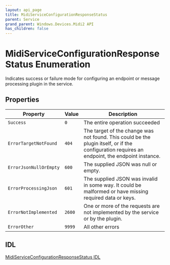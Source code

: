 ```yaml
---
layout: api_page
title: MidiServiceConfigurationResponseStatus
parent: Service
grand_parent: Windows.Devices.Midi2 API
has_children: false
---
```


# MidiServiceConfigurationResponseStatus Enumeration

Indicates success or failure mode for configuring an endpoint or message processing plugin in the service.

## Properties

| Property | Value | Description |
| -------- | ------- | ------ |
| `Success` | `0` | The entire operation succeeded |
| `ErrorTargetNotFound` | `404` | The target of the change was not found. This could be the plugin itself, or if the configuration requires an endpoint, the endpoint instance.  |
| `ErrorJsonNullOrEmpty` | `600` | The supplied JSON was null or empty. |
| `ErrorProcessingJson` | `601` | The supplied JSON was invalid in some way. It could be malformed or have missing required data or keys. |
| `ErrorNotImplemented` | `2600` | One or more of the requests are not implemented by the service or by the plugin. |
| `ErrorOther` | `9999` | All other errors |

## IDL

[MidiServiceConfigurationResponseStatus IDL](https://github.com/microsoft/MIDI/blob/main/src/api/Client/Midi2Client/MidiServiceConfigurationResponseStatusEnum.idl)
